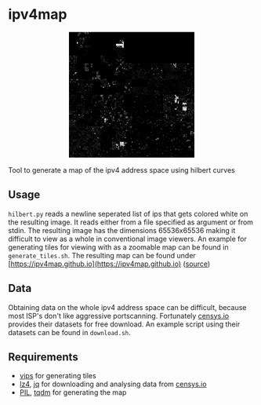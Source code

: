 # ipv4map
<p align="center">
  <img src="https://github.com/ipv4map/ipv4map.github.io/blob/master/tiles/0/0/0.png" alt="example image"/>
</p>
Tool to generate a map of the ipv4 address space using hilbert curves

## Usage
`hilbert.py` reads a newline seperated list of ips that gets colored white on
the resulting image. It reads either from a file specified as argument or from stdin.
The resulting image has the dimensions 65536x65536 making it difficult to view as a whole in 
conventional image viewers. An example for generating tiles for viewing with as a zoomable map 
can be found in `generate_tiles.sh`. The resulting map can be found under [https://ipv4map.github.io](https://ipv4map.github.io) ([source](https://github.com/ipv4map/ipv4map.github.io))

## Data
Obtaining data on the whole ipv4 address space can be difficult, because most
ISP's don't like aggressive portscanning. Fortunately [censys.io](censys.io) provides 
their datasets for free download. An example script using their datasets can 
be found in `download.sh`.

## Requirements
* [vips](https://github.com/jcupitt/libvips) for generating tiles
* [lz4](https://github.com/lz4/lz4), [jq](https://github.com/stedolan/jq) for downloading and analysing data from [censys.io](censys.io)
* [PIL](http://www.pythonware.com/products/pil/), [tqdm](https://pypi.python.org/pypi/tqdm) for generating the map
